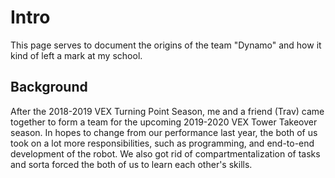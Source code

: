 # Intro 

This page serves to document the origins of the team "Dynamo" and how it kind of left a mark at my school.

## Background 

After the 2018-2019 VEX Turning Point Season, me and a friend (Trav) came together to form a team for the upcoming 2019-2020 VEX Tower Takeover season. In hopes to change from our performance last year, the both of us took on a lot more responsibilities, such as programming, and end-to-end development of the robot. We also got rid of compartmentalization of tasks and sorta forced the both of us to learn each other's skills. 
